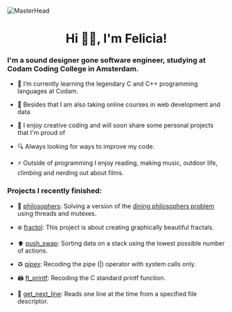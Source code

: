 ![MasterHead](https://www.listory.com/static/media/waveform-gradient.eedc1682.gif)

<h1 align="center">Hi 👋🏼, I'm Felicia!</h1>
<h3 align="left">I'm a sound designer gone software engineer, studying at Codam Coding College in Amsterdam.</h3>


- 🌱 I’m currently learning the legendary C and C++ programming languages at Codam.

- 🎒 Besides that I am also taking online courses in web development and data

- 🎨 I enjoy creative coding and will soon share some personal projects that I'm proud of

- 🔍 Always looking for ways to improve my code.

- ⚡ Outside of programming I enjoy reading, making music, outdoor life, climbing and nerding out about films.

<h3 align="left">Projects I recently finished:</h3>

- :spaghetti: [philosophers](https://github.com/fkoolhoven/philosophers): Solving a version of the [dining philosophers problem](https://en.wikipedia.org/wiki/Dining_philosophers_problem) using threads and mutexes.

- :snowflake: [fractol](https://github.com/fkoolhoven/fractol): This project is about creating graphically beautiful fractals.

- :arrow_up: [push_swap](https://github.com/fkoolhoven/push_swap): Sorting data on a stack using the lowest possible number of actions.

- :recycle: [pipex](https://github.com/fkoolhoven/pipex): Recoding the pipe (|) operator with system calls only.

- 🖨 [ft_printf](https://github.com/fkoolhoven/ft_printf): Recoding the C standard printf function.

- :page_facing_up: [get_next_line](https://github.com/fkoolhoven/get_next_line): Reads one line at the time from a specified file descriptor.
